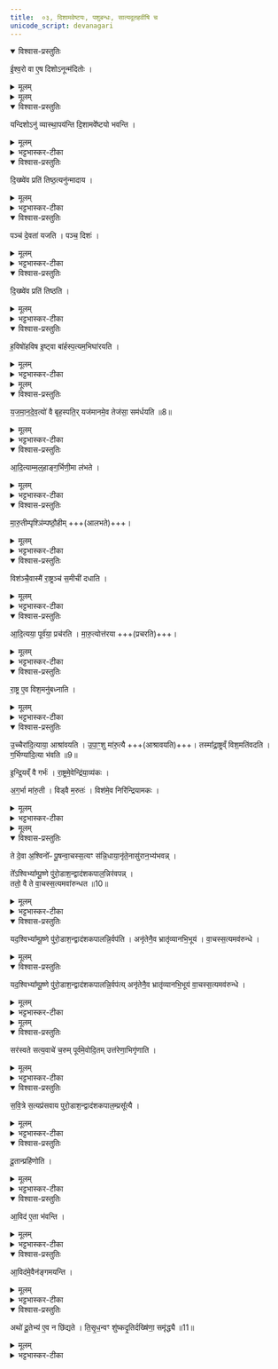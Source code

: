 ```yaml
---
title:  ०३, दिशामवेष्टयः, पशुबन्धः, सात्यदूतहवींषि च
unicode_script: devanagari
---
```

<details open><summary>विश्वास-प्रस्तुतिः</summary>

ई॒श्व॒रो वा ए॒ष दिशोऽनून्म॑दितोः ।   
</details>

<details><summary>मूलम्</summary>

ई॒श्व॒रो वा ए॒ष दिशोऽनून्म॑दितोः ।   
</details>


<details><summary>मूलम्</summary>

यन्दिशोऽनु॑ व्यास्था॒पय॑न्ति ।  
दि॒शामवे᳚ष्टयो भवन्ति ।
</details>

<details open><summary>विश्वास-प्रस्तुतिः</summary>

यन्दिशोऽनु॑ व्यास्था॒पय॑न्ति दि॒शामवे᳚ष्टयो भवन्ति ।
</details>

<details><summary>मूलम्</summary>

यन्दिशोऽनु॑ व्यास्था॒पय॑न्ति दि॒शामवे᳚ष्टयो भवन्ति ।
</details>

<details><summary>भट्टभास्कर-टीका</summary>

1 ईश्वरो वा इत्यादि ॥ यं दिशोऽनु दिशो लक्षीकृत्य व्यास्थापयन्ति 'समिधमातिष्ठ' इत्यादिभिः पृथक् पृथक् आस्थापयन्ति, स खलु तां दिशमनु उन्मदितोः उन्मत्तो भवितुमीश्वरस्स्यात् । 'ईश्वरे तोसुन्कसुनौ'। तस्माद्दिशामवेष्टयः कर्तव्या भवन्ति । 'आग्नेयमष्टाकपालं निर्वपति हिरण्यं दक्षिणा' इत्याद्याः अग्नियैन्द्रवैश्वदेवमैत्रावरुणबार्हस्पत्याः ।
</details>

<details open><summary>विश्वास-प्रस्तुतिः</summary>

दि॒ख्ष्वे॑व प्रति॑ तिष्ठ॒त्यनु॑न्मादाय ।
</details>

<details><summary>मूलम्</summary>

दि॒ख्ष्वे॑व प्रति॑ तिष्ठ॒त्यनु॑न्मादाय ।
</details>

<details><summary>भट्टभास्कर-टीका</summary>

ततो दिक्षु प्रतिष्ठितो भवति नोन्मत्तो भ्रमति । दिशां सम्बन्धिनां उन्मादयितॄणां अवयजनहेतुत्वाद्दिशामवेष्टयः ॥
</details>

<details open><summary>विश्वास-प्रस्तुतिः</summary>

पञ्च॑ दे॒वता॑ यजति ।
पञ्च॒ दिशः॑ ।
</details>

<details><summary>मूलम्</summary>

पञ्च॑ दे॒वता॑ यजति ।
पञ्च॒ दिशः॑ ।
</details>

<details><summary>भट्टभास्कर-टीका</summary>

2 पञ्च देवता इत्यादि, ॥ गतम् ॥
</details>

<details open><summary>विश्वास-प्रस्तुतिः</summary>

दि॒ख्ष्वे॑व प्रति॑ तिष्ठति ।
</details>

<details><summary>मूलम्</summary>

दि॒ख्ष्वे॑व प्रति॑ तिष्ठति ।
</details>

<details><summary>भट्टभास्कर-टीका</summary>

दिक्ष्वेवेति । दिक्षु पुरोडाशान् मध्ये च बार्हस्पत्यं निधाय यजमानात् ॥
</details>

<details open><summary>विश्वास-प्रस्तुतिः</summary>

ह॒विषो॑हविष इ॒ष्ट्वा बा॑र्हस्प॒त्यम॒भिघा॑रयति ।
</details>

<details><summary>मूलम्</summary>

ह॒विषो॑हविष इ॒ष्ट्वा बा॑र्हस्प॒त्यम॒भिघा॑रयति ।
</details>

<details><summary>भट्टभास्कर-टीका</summary>

3 हविषो हविष इति ॥ सर्वहविर्यागानन्तरं बार्हस्पत्यमभिघारयति ।
</details>


<details><summary>मूलम्</summary>

य॒ज॒मा॒न॒दे॒व॒त्यो॑ वै बृह॒स्पतिः॑ ।
यज॑मानमे॒व तेज॑सा॒ सम॑र्धयति ॥8॥  
</details>

<details open><summary>विश्वास-प्रस्तुतिः</summary>

य॒ज॒मा॒न॒दे॒व॒त्यो॑ वै बृह॒स्पति॒र् यज॑मानमे॒व तेज॑सा॒ सम॑र्धयति ॥8॥  
</details>

<details><summary>मूलम्</summary>

य॒ज॒मा॒न॒दे॒व॒त्यो॑ वै बृह॒स्पति॒र् यज॑मानमे॒व तेज॑सा॒ सम॑र्धयति ॥8॥  
</details>

<details><summary>भट्टभास्कर-टीका</summary>

यजमानदेवत्य इति । यजमानदेवतायै अयम् । देवतान्तात्तादर्थ्ये यत् । बृहस्पतेः पुरोहितत्वाद्यजमानस्य प्राधान्यं, तस्माद्यजमानमेव प्रधानं तेजसा समृद्धं करोति ॥
</details>

<details open><summary>विश्वास-प्रस्तुतिः</summary>

आ॒दि॒त्याम्म॒ल्॒हाङ्ग॒र्भिणी॒मा ल॑भते ।
</details>

<details><summary>मूलम्</summary>

आ॒दि॒त्याम्म॒ल्॒हाङ्ग॒र्भिणी॒मा ल॑भते ।
</details>

<details><summary>भट्टभास्कर-टीका</summary>

4 अत्र द्विपशुं पशुबन्धं विदधाति - आदित्यामित्यादि ॥ मल्हां मणिमालां यस्या ग्रीवायां मणिवन्मांसपिण्डद्वयं लम्बते ।
</details>

<details open><summary>विश्वास-प्रस्तुतिः</summary>

मा॒रु॒तीम्पृश्ञि॑म्पष्ठौ॒हीम् +++(आलभते)+++।
</details>

<details><summary>मूलम्</summary>

मा॒रु॒तीम्पृश्ञि॑म्पष्ठौ॒हीम् +++(आलभते)+++।
</details>

<details><summary>भट्टभास्कर-टीका</summary>

पृश्निः श्वेतवत्सा । पष्ठौही उक्ता ।
</details>

<details open><summary>विश्वास-प्रस्तुतिः</summary>

विश॑ञ्चै॒वास्मै॑ रा॒ष्ट्रञ्च॑ स॒मीची॑ दधाति ।
</details>

<details><summary>मूलम्</summary>

विश॑ञ्चै॒वास्मै॑ रा॒ष्ट्रञ्च॑ स॒मीची॑ दधाति ।
</details>

<details><summary>भट्टभास्कर-टीका</summary>

विशं चेत्यादि । राष्ट्रस्य आदित्याः धारयितारः । मरुतो विशः । तस्माद्विशं च राष्ट्रं च राष्ट्रपतिं च सङ्गते स्थापयति । 'समस्समि'इति सम्यादेशः । 'चौ'इति दीर्घत्वं, अन्तोदात्तत्वं च ॥
</details>

<details open><summary>विश्वास-प्रस्तुतिः</summary>

आ॒दि॒त्यया॒ पूर्व॑या॒ प्रच॑रति ।
मा॒रु॒त्योत्त॑रया +++(प्रचरति)+++।
</details>

<details><summary>मूलम्</summary>

आ॒दि॒त्यया॒ पूर्व॑या॒ प्रच॑रति ।
मा॒रु॒त्योत्त॑रया +++(प्रचरति)+++।
</details>

<details><summary>भट्टभास्कर-टीका</summary>

5 आदित्ययेत्यादि ॥ गतम् । राष्ट्रं वीर्यवत् करोति ।
</details>

<details open><summary>विश्वास-प्रस्तुतिः</summary>

रा॒ष्ट्र ए॒व विश॒मनु॑बध्नाति ।
</details>

<details><summary>मूलम्</summary>

रा॒ष्ट्र ए॒व विश॒मनु॑बध्नाति ।
</details>

<details><summary>भट्टभास्कर-टीका</summary>

विशं निरिन्द्रियां निर्वीर्यां अस्वतन्त्रां करोति ।
</details>

<details open><summary>विश्वास-प्रस्तुतिः</summary>

उ॒च्चैरा॑दि॒त्याया॒ आश्रा॑वयति ।
उ॒पा॒ꣳ॒शु मा॑रु॒त्यै +++(आश्रावयति)+++।
तस्मा᳚द्रा॒ष्ट्रव्ँ विश॒मति॑वदति ।
ग॒र्भिण्या॑दि॒त्या भ॑वति ॥9॥  

इ॒न्द्रि॒यव्ँ वै गर्भः॑ ।
रा॒ष्ट्रमे॒वेन्द्रि॑या॒व्य॑कः ।

अ॒ग॒र्भा मा॑रु॒ती ।
विड्वै म॒रुतः॑ ।
विश॑मे॒व निरि॑न्द्रियामकः ।
</details>

<details><summary>मूलम्</summary>

उ॒च्चैरा॑दि॒त्याया॒ आश्रा॑वयति ।
उ॒पा॒ꣳ॒शु मा॑रु॒त्यै +++(आश्रावयति)+++।
तस्मा᳚द्रा॒ष्ट्रव्ँ विश॒मति॑वदति ।
ग॒र्भिण्या॑दि॒त्या भ॑वति ॥9॥  

इ॒न्द्रि॒यव्ँ वै गर्भः॑ ।
रा॒ष्ट्रमे॒वेन्द्रि॑या॒व्य॑कः ।

अ॒ग॒र्भा मा॑रु॒ती ।
विड्वै म॒रुतः॑ ।
विश॑मे॒व निरि॑न्द्रियामकः ।
</details>

<details><summary>भट्टभास्कर-टीका</summary>

अत्र 'विड्वै मरुतः'इति सर्वशेषः 'विशं चैवास्मै'इत्यादिष्वपि सम्बध्यते ॥
</details>


<details><summary>मूलम्</summary>

दे॒वा॒सु॒रास्सय्ँय॑त्ता आसन्न् ।   

ते दे॒वा अ॒श्विनो᳚ᳶ पू॒षन्वा॒चस्स॒त्यꣳ स॑न्नि॒धाय॑ ।
अनृ॑ते॒नासु॑रान॒भ्य॑भवन्न् ।
</details>

<details open><summary>विश्वास-प्रस्तुतिः</summary>

ते दे॒वा अ॒श्विनो᳚ᳶ पू॒षन्वा॒चस्स॒त्यꣳ स॑न्नि॒धाया॒नृ॑ते॒नासु॑रान॒भ्य॑भवन्न् ।  

ते᳚ऽश्विभ्या᳚म्पू॒ष्णे पु॑रो॒डाश॒न्द्वाद॑शकपाल॒न्निर॑वपन्न् ।   
ततो॒ वै ते वा॒चस्स॒त्यमवा॑रुन्धत ॥10॥
</details>

<details><summary>मूलम्</summary>

ते दे॒वा अ॒श्विनो᳚ᳶ पू॒षन्वा॒चस्स॒त्यꣳ स॑न्नि॒धाया॒नृ॑ते॒नासु॑रान॒भ्य॑भवन्न् ।  

ते᳚ऽश्विभ्या᳚म्पू॒ष्णे पु॑रो॒डाश॒न्द्वाद॑शकपाल॒न्निर॑वपन्न् ।   
ततो॒ वै ते वा॒चस्स॒त्यमवा॑रुन्धत ॥10॥
</details>

<details><summary>भट्टभास्कर-टीका</summary>

6 देवासुरा इत्यादि ॥ अश्विनोः पूष्णि च वाचः सत्यं सत्यत्वं रूपं निधाय अनृतेन छलेन असुरानभिभूय ततोऽश्विभ्यां पूष्णे च द्वादशकपालं निरुप्य वाचः सत्यत्वं लब्धवन्तः ।
</details>

<details open><summary>विश्वास-प्रस्तुतिः</summary>

यद॒श्विभ्या᳚म्पू॒ष्णे पु॑रो॒डाश॒न्द्वाद॑शकपालन्नि॒र्वप॑ति ।
अनृ॑तेनै॒व भ्रातृ॑व्यानभि॒भूय॑ ।
वा॒चस्स॒त्यमव॑रुन्धे ।
</details>

<details><summary>मूलम्</summary>

यद॒श्विभ्या᳚म्पू॒ष्णे पु॑रो॒डाश॒न्द्वाद॑शकपालन्नि॒र्वप॑ति ।
अनृ॑तेनै॒व भ्रातृ॑व्यानभि॒भूय॑ ।
वा॒चस्स॒त्यमव॑रुन्धे ।
</details>

<details open><summary>विश्वास-प्रस्तुतिः</summary>

यद॒श्विभ्या᳚म्पू॒ष्णे पु॑रो॒डाश॒न्द्वाद॑शकपालन्नि॒र्वप॑त्य् अनृ॑तेनै॒व भ्रातृ॑व्यानभि॒भूय॑ वा॒चस्स॒त्यमव॑रुन्धे ।
</details>

<details><summary>मूलम्</summary>

यद॒श्विभ्या᳚म्पू॒ष्णे पु॑रो॒डाश॒न्द्वाद॑शकपालन्नि॒र्वप॑त्य् अनृ॑तेनै॒व भ्रातृ॑व्यानभि॒भूय॑ वा॒चस्स॒त्यमव॑रुन्धे ।
</details>

<details><summary>भट्टभास्कर-टीका</summary>

यदश्विभ्यामित्यादि । गतम् । त्रिहविष्केयमिष्टिः । तत्राश्विनौ पूषा च संभूय एकदेवता । द्वादशकपाल एकं हविः ।़
</details>


<details><summary>मूलम्</summary>

सर॑स्वते सत्य॒वाचे॑ च॒रुम् ।
पूर्व॑मे॒वोदि॒तम् ।
उत्त॑रेणा॒भिगृ॑णाति ।
</details>

<details open><summary>विश्वास-प्रस्तुतिः</summary>

सर॑स्वते सत्य॒वाचे॑ च॒रुम् पूर्व॑मे॒वोदि॒तम् उत्त॑रेणा॒भिगृ॑णाति ।
</details>

<details><summary>मूलम्</summary>

सर॑स्वते सत्य॒वाचे॑ च॒रुम् पूर्व॑मे॒वोदि॒तम् उत्त॑रेणा॒भिगृ॑णाति ।
</details>

<details><summary>भट्टभास्कर-टीका</summary>

ततः सरस्वत्यै चरुर्द्वितीयः ।
</details>

<details open><summary>विश्वास-प्रस्तुतिः</summary>

स॒वि॒त्रे स॒त्यप्र॑सवाय पुरो॒डाश॒न्द्वाद॑शकपाल॒म्प्रसू᳚त्यै ।
</details>

<details><summary>मूलम्</summary>

स॒वि॒त्रे स॒त्यप्र॑सवाय पुरो॒डाश॒न्द्वाद॑शकपाल॒म्प्रसू᳚त्यै ।
</details>

<details><summary>भट्टभास्कर-टीका</summary>

सवित्रे द्वादशकपालस्तृतीयः ।
पूर्वमेवेति । अश्विभ्यां पूष्णे च यदुक्तं वाचस्सत्यावरोधाख्यं फलं तदेव उत्तरेण 'सरस्वते सत्यवाचे चरुम्'इत्यनेनापि हविषा सह अभिगृणाति फलत्वेनाभिसंबध्नाति, तस्मात्फलान्तरं न भ्रमितव्यमिति भावः । शब्दान् पूर्वमेव राजसयूब्राह्मणे विहितानां गुणवादार्थवादार्थः इहानुबाह्मणेनानुवादः क्रियते ।
तत्र 'अश्विभ्यां पूष्णे'इत्यस्यास्ति गुणविधिः 'वाचस्सत्यमवरुन्धे'इति। 'सवित्रे सत्यप्रसवाय'इत्यस्यापि 'प्रसूत्यै'इत्युच्यते । 'सरस्वते सत्यवाचे'इत्यत्र न कंचिद्गुणविधिं पश्यामः । तत्र पुनर्वचनानर्थक्यमाशङ्क्याह - पूर्वमेव विहितं हविः उत्तरेणानुब्राह्यणेनाप्यभिगृणाति पुनरपि कीर्तयति हविषः क्रमविधानार्थम् । अर्थवादो न वक्तव्य एव, 'सत्यवाचे चरुम्'इति स्वरूपेणैव गवत्वादिति भावः ।   
यद्वा - 'सरस्वते सत्यवाचे चरुम्'इत्युक्ते को गुणोऽस्येति यद्यनुयोगं कश्चिद्ब्रूयात् तदयुक्तं पूर्वमेव 'सरस्वते सत्यवाचे चरुम्'इति विधिमात्रेणैव उक्तं स्पष्टं यदि ब्रूयात् सत्यवागवरोध इति । तदनेनाप्युत्तरेण वचनेन तदेवाभिगृणाति । गतमेव पुनरपि शब्दयति । न कंश्चिद्विशेषः । तस्मात्सारस्वतेन न कंचिद्गुणं ब्रूम इति ॥
</details>

<details open><summary>विश्वास-प्रस्तुतिः</summary>

दू॒तान्प्रहि॑णोति ।
</details>

<details><summary>मूलम्</summary>

दू॒तान्प्रहि॑णोति ।
</details>

<details><summary>भट्टभास्कर-टीका</summary>

7 दूतान् प्रहिणोति प्रतिराजभ्यः ।
</details>

<details open><summary>विश्वास-प्रस्तुतिः</summary>

आ॒विद॑ ए॒ता भ॑वन्ति ।  
</details>

<details><summary>मूलम्</summary>

आ॒विद॑ ए॒ता भ॑वन्ति ।  
</details>

<details><summary>भट्टभास्कर-टीका</summary>

आविदः शासनानि एते दूता भवन्ति तत्कारित्वात् । आविद्यन्ते राजसामन्ताः ख्याप्यन्ते आभिरित्याविदः । संपदादित्वात् किम् ।
</details>

<details open><summary>विश्वास-प्रस्तुतिः</summary>

आ॒विद॑मे॒वैन॑ङ्गमयन्ति ।
</details>

<details><summary>मूलम्</summary>

आ॒विद॑मे॒वैन॑ङ्गमयन्ति ।
</details>

<details><summary>भट्टभास्कर-टीका</summary>

एनं यजमानमाविदं सवख्यातिं गमयन्ति । प्रकाशं शासनहारिणो दूता आविदः । आविदः नोपबाधन्ते ।
</details>

<details open><summary>विश्वास-प्रस्तुतिः</summary>

अथो॑ दू॒तेभ्य॑ ए॒व न छि॑द्यते ।
ति॒सृ॒ध॒न्वꣳ शु॑ष्कदृ॒तिर्दख्षि॑णा॒ समृ॑द्ध्यै ॥11॥  
</details>

<details><summary>मूलम्</summary>

अथो॑ दू॒तेभ्य॑ ए॒व न छि॑द्यते ।
ति॒सृ॒ध॒न्वꣳ शु॑ष्कदृ॒तिर्दख्षि॑णा॒ समृ॑द्ध्यै ॥11॥  
</details>

<details><summary>भट्टभास्कर-टीका</summary>

अथो अपि च दूतेभ्यः न कदाचिदपि विच्छिद्यते गमनागमनयोरविच्छेदो भवतीति । यद्वा - दूतनिमित्तैर्दोषैः नायं छिद्यते ततः प्रभृति न बाध्यते, तिसृभिः इषुभिः युक्तं धनुः तिसृधन्वं शुष्का केवला दृतिश्शुष्कदृतिः ॥


इति अष्टमे तृतीयोऽनुवाकः ॥  

</details>

